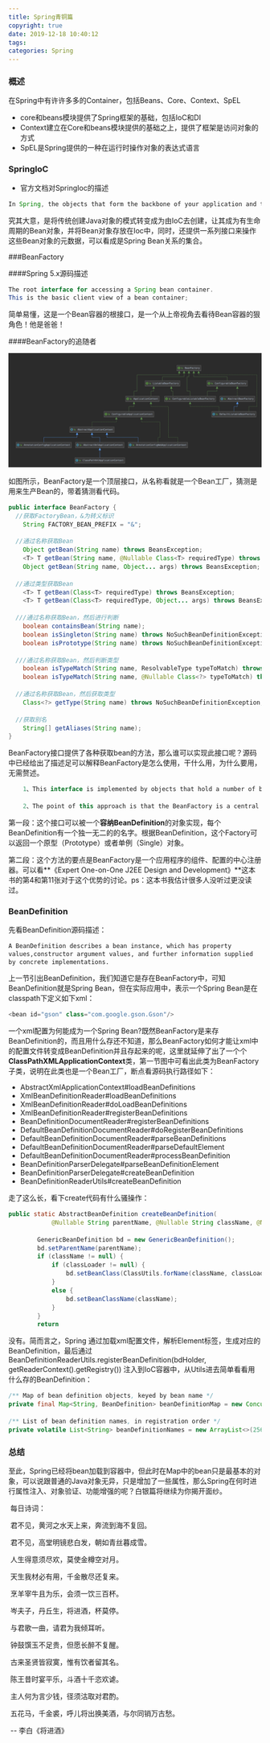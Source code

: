 ```yaml
---
title: Spring青铜篇
copyright: true
date: 2019-12-18 10:40:12
tags:
categories: Spring
---
```


### 概述

在Spring中有许许多多的Container，包括Beans、Core、Context、SpEL

* core和beans模块提供了Spring框架的基础，包括IoC和DI
* Context建立在Core和beans模块提供的基础之上，提供了框架是访问对象的方式
* SpEL是Spring提供的一种在运行时操作对象的表达式语言

<!-- more -->

### SpringIoC

* 官方文档对SpringIoc的描述

```java
In Spring, the objects that form the backbone of your application and that are managed by the Spring IoC container are called beans. A bean is an object that is instantiated, assembled, and otherwise managed by a Spring IoC container. Otherwise, a bean is simply one of many objects in your application. Beans, and the dependencies among them, are reflected in the configuration metadata used by a container.
```

究其大意，是将传统创建Java对象的模式转变成为由IoC去创建，让其成为有生命周期的Bean对象，并将Bean对象存放在Ioc中，同时，还提供一系列接口来操作这些Bean对象的元数据，可以看成是Spring Bean关系的集合。

###BeanFactory

####Spring 5.x源码描述

```java
The root interface for accessing a Spring bean container.
This is the basic client view of a bean container;
```

简单易懂，这是一个Bean容器的根接口，是一个从上帝视角去看待Bean容器的狠角色！他是爸爸！

####BeanFactory的追随者

![](Spring青铜篇/beanFactory.jpg)

如图所示，BeanFactory是一个顶层接口，从名称看就是一个Bean工厂，猜测是用来生产Bean的，带着猜测看代码。

```java
public interface BeanFactory {
  //获取FactoryBean，&为转义标识
	String FACTORY_BEAN_PREFIX = "&";
  
  //通过名称获取Bean
	Object getBean(String name) throws BeansException;
	<T> T getBean(String name, @Nullable Class<T> requiredType) throws BeansException;
	Object getBean(String name, Object... args) throws BeansException;
  
  //通过类型获取Bean
	<T> T getBean(Class<T> requiredType) throws BeansException;
	<T> T getBean(Class<T> requiredType, Object... args) throws BeansException;
  
  ///通过名称获取Bean，然后进行判断
	boolean containsBean(String name);
	boolean isSingleton(String name) throws NoSuchBeanDefinitionException;
	boolean isPrototype(String name) throws NoSuchBeanDefinitionException;
  
  ///通过名称获取Bean，然后判断类型
	boolean isTypeMatch(String name, ResolvableType typeToMatch) throws   	              NoSuchBeanDefinitionException;
	boolean isTypeMatch(String name, @Nullable Class<?> typeToMatch) throws NoSuchBeanDefinitionException;
  
  //通过名称获取Bean，然后获取类型
	Class<?> getType(String name) throws NoSuchBeanDefinitionException;
  
  //获取别名
	String[] getAliases(String name);
}
```

​		BeanFactory接口提供了各种获取bean的方法，那么谁可以实现此接口呢？源码中已经给出了描述足可以解释BeanFactory是怎么使用，干什么用，为什么要用，无需赘述。

```java
	1、This interface is implemented by objects that hold a number of bean definitions,each uniquely identified by a String name. Depending on the bean definition,the factory will return either an independent instance of a contained object(the Prototype design pattern), or a single shared instance
    
	2、The point of this approach is that the BeanFactory is a central registry of application components, and centralizes configuration of application components (no more do individual objects need to read properties files,for example). See chapters 4 and 11 of "Expert One-on-One J2EE Design and Development" for a discussion of the benefits of this approach.
```

​		第一段：这个接口可以被一个**容纳BeanDefinition**的对象实现，每个BeanDefinition有一个独一无二的的名字。根据BeanDefinition，这个Factory可以返回一个原型（Prototype）或者单例（Single）对象。

​		第二段：这个方法的要点是BeanFactory是一个应用程序的组件、配置的中心注册器。可以看**《Expert One-on-One J2EE Design and Development》**这本书的第4和第11张对于这个优势的讨论。ps：这本书我估计很多人没听过更没读过。

### BeanDefinition

先看BeanDefinition源码描述：

```
A BeanDefinition describes a bean instance, which has property values,constructor argument values, and further information supplied by concrete implementations.
```

上一节引出BeanDefinition，我们知道它是存在BeanFactory中，可知BeanDefinition就是Spring Bean，但在实际应用中，表示一个Spring Bean是在classpath下定义如下xml：

```java
<bean id="gson" class="com.google.gson.Gson"/>
```

一个xml配置为何能成为一个Spring Bean?既然BeanFactory是来存BeanDefinition的，而且用什么存还不知道，那么BeanFactory如何才能让xml中的配置文件转变成BeanDefinition并且存起来的呢，这里就延伸了出了一个个**ClassPathXMLApplicationContext**类，第一节图中可看出此类为BeanFactory子类，说明在此类也是一个Bean工厂，断点看源码执行路径如下：

* AbstractXmlApplicationContext#loadBeanDefinitions
* XmlBeanDefinitionReader#loadBeanDefinitions
* XmlBeanDefinitionReader#doLoadBeanDefinitions
* XmlBeanDefinitionReader#registerBeanDefinitions
* BeanDefinitionDocumentReader#registerBeanDefinitions
* DefaultBeanDefinitionDocumentReader#doRegisterBeanDefinitions
* DefaultBeanDefinitionDocumentReader#parseBeanDefinitions
* DefaultBeanDefinitionDocumentReader#parseDefaultElement
* DefaultBeanDefinitionDocumentReader#processBeanDefinition
* BeanDefinitionParserDelegate#parseBeanDefinitionElement
* BeanDefinitionParserDelegate#createBeanDefinition
* BeanDefinitionReaderUtils#createBeanDefinition

走了这么长，看下create代码有什么骚操作：

```java
public static AbstractBeanDefinition createBeanDefinition(
			@Nullable String parentName, @Nullable String className, @Nullable ClassLoader classLoader) throws ClassNotFoundException {

		GenericBeanDefinition bd = new GenericBeanDefinition();
		bd.setParentName(parentName);
		if (className != null) {
			if (classLoader != null) {
				bd.setBeanClass(ClassUtils.forName(className, classLoader));
			}
			else {
				bd.setBeanClassName(className);
			}
		}
		return
```

没有。简而言之，Spring 通过加载xml配置文件，解析Element标签，生成对应的BeanDefinition，最后通过BeanDefinitionReaderUtils.registerBeanDefinition(bdHolder, getReaderContext().getRegistry()) 注入到IoC容器中，从Utils进去简单看看用什么存的BeanDefinition：

```java
/** Map of bean definition objects, keyed by bean name */
private final Map<String, BeanDefinition> beanDefinitionMap = new ConcurrentHashMap<>(256);

/** List of bean definition names, in registration order */
private volatile List<String> beanDefinitionNames = new ArrayList<>(256);
```

### 总结

至此，Spring已经将bean加载到容器中，但此时在Map中的bean只是最基本的对象，可以说跟普通的Java对象无异，只是增加了一些属性，那么Spring在何时进行属性注入、对象验证、功能增强的呢？白银篇将继续为你揭开面纱。



​																		每日诗词：

​												君不见，黄河之水天上来，奔流到海不复回。

​												君不见，高堂明镜悲白发，朝如青丝暮成雪。

​												人生得意须尽欢，莫使金樽空对月。

​												天生我材必有用，千金散尽还复来。

​												烹羊宰牛且为乐，会须一饮三百杯。

​												岑夫子，丹丘生，将进酒，杯莫停。

​												与君歌一曲，请君为我倾耳听。

​												钟鼓馔玉不足贵，但愿长醉不复醒。

​												古来圣贤皆寂寞，惟有饮者留其名。

​												陈王昔时宴平乐，斗酒十千恣欢谑。

​												主人何为言少钱，径须沽取对君酌。

​												五花马，千金裘，呼儿将出换美酒，与尔同销万古愁。

​																									-- 李白《将进酒》

